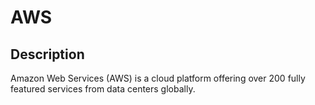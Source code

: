 # AWS

## Description

Amazon Web Services (AWS) is a cloud platform offering over 200 fully featured services from data centers globally.
